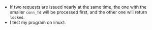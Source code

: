- If two requests are issued nearly at the same time, the one with the smaller ```conn_fd``` will be processed first, and the other one will return ```locked```.
- I test my program on linux1.
